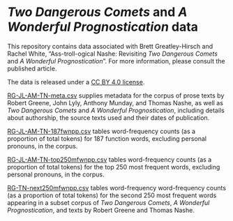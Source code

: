 # _Two Dangerous Comets_ and _A Wonderful Prognostication_ data
This repository contains data associated with Brett Greatley-Hirsch and Rachel White, “Ass-troll-ogical Nashe: Revisiting _Two Dangerous Comets_ and _A Wonderful Prognostication_”. For more information, please consult the published article.

The data is released under a [CC BY 4.0 license](https://creativecommons.org/licenses/by/4.0/).

[RG-JL-AM-TN-meta.csv](RG-JL-AM-TN-meta.csv) supplies metadata for the corpus of prose texts by Robert Greene, John Lyly, Anthony Munday, and Thomas Nashe, as well as _Two Dangerous Comets_ and _A Wonderful Prognostication_, including details about authorship, the source texts used and their dates of publication.

[RG-JL-AM-TN-187fwnpp.csv](RG-JL-AM-TN-187fwnpp.csv) tables word-frequency counts (as a proportion of total tokens) for 187 function words, excluding personal pronouns, in the corpus. 

[RG-JL-AM-TN-top250mfwnpp.csv](RG-JL-AM-TN-top250mfwnpp.csv) tables word-frequency counts (as a proportion of total tokens) for the top 250 most frequent words, excluding personal pronouns, in the corpus. 

[RG-TN-next250mfwnpp.csv](RG-TN-next250mfwnpp.csv) tables word-frequency word-frequency counts (as a proportion of total tokens) for the second 250 most frequent words appearing in a subset corpus of _Two Dangerous Comets_, _A Wonderful Prognostication_, and texts by Robert Greene and Thomas Nashe.
